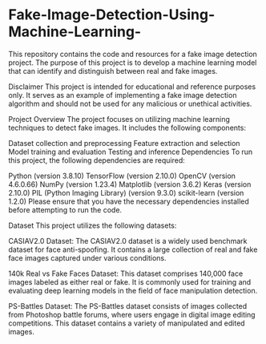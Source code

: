 # Fake-Image-Detection-Using-Machine-Learning-
This repository contains the code and resources for a fake image detection project. The purpose of this project is to develop a machine learning model that can identify and distinguish between real and fake images.

Disclaimer
This project is intended for educational and reference purposes only. It serves as an example of implementing a fake image detection algorithm and should not be used for any malicious or unethical activities.

Project Overview
The project focuses on utilizing machine learning techniques to detect fake images. It includes the following components:

Dataset collection and preprocessing
Feature extraction and selection
Model training and evaluation
Testing and inference
Dependencies
To run this project, the following dependencies are required:

Python (version 3.8.10)
TensorFlow (version 2.10.0)
OpenCV (version 4.6.0.66)
NumPy (version 1.23.4)
Matplotlib (version 3.6.2)
Keras (version 2.10.0)
PIL (Python Imaging Library) (version 9.3.0)
scikit-learn (version 1.2.0)
Please ensure that you have the necessary dependencies installed before attempting to run the code.

Dataset
This project utilizes the following datasets:

CASIAV2.0 Dataset: The CASIAV2.0 dataset is a widely used benchmark dataset for face anti-spoofing. It contains a large collection of real and fake face images captured under various conditions.

140k Real vs Fake Faces Dataset: This dataset comprises 140,000 face images labeled as either real or fake. It is commonly used for training and evaluating deep learning models in the field of face manipulation detection.

PS-Battles Dataset: The PS-Battles dataset consists of images collected from Photoshop battle forums, where users engage in digital image editing competitions. This dataset contains a variety of manipulated and edited images.
